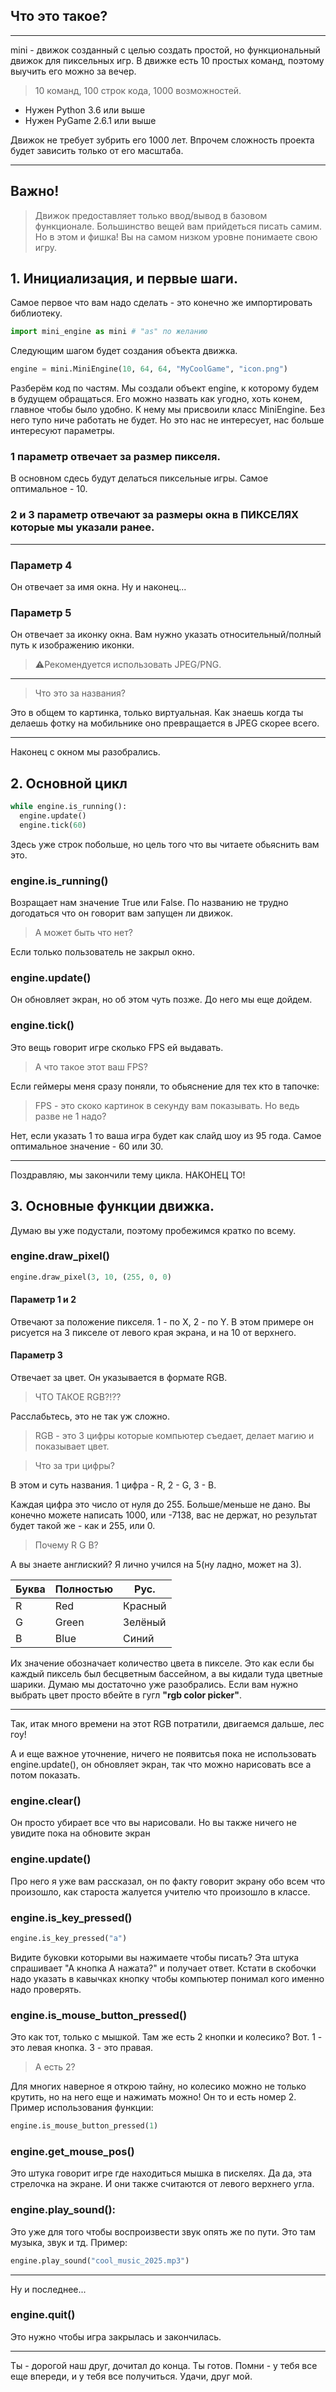 ## Что это такое?
---
mini - движок созданный с целью создать простой, но функциональный движок для пиксельных игр. В движке есть 10 простых команд, поэтому выучить его можно за вечер.

>10 команд, 100 строк кода, 1000 возможностей.

- Нужен Python 3.6 или выше
- Нужен PyGame 2.6.1 или выше

Движок не требует зубрить его 1000 лет. Впрочем сложность проекта будет зависить только от его масштаба.

---

## Важно!
>Движок предоставляет только ввод/вывод в базовом функционале.
>Большинство вещей вам прийдеться писать самим.
>Но в этом и фишка! Вы на самом низком уровне понимаете свою игру.

## 1. Инициализация, и первые шаги.
Самое первое что вам надо сделать - это конечно же импортировать библиотеку.
```python
import mini_engine as mini # "as" по желанию
```
Следующим шагом будет создания объекта движка.
```python
engine = mini.MiniEngine(10, 64, 64, "MyCoolGame", "icon.png")
```
Разберём код по частям.
Мы создали объект engine, к которому будем в будущем обращаться. Его можно назвать как угодно, хоть конем, главное чтобы было удобно.
К нему мы присвоили класс MiniEngine. Без него тупо ниче работать не будет.
Но это нас не интересует, нас больше интересуют параметры.
### 1 параметр отвечает за размер пикселя.
В основном сдесь будут делаться пиксельные игры. Самое оптимальное - 10.
### 2 и 3 параметр отвечают за размеры окна в ПИКСЕЛЯХ которые мы указали ранее.
---
### Параметр 4
Он отвечает за имя окна. 
Ну и наконец...
### Параметр 5
Он отвечает за иконку окна. Вам нужно указать относительный/полный путь к изображению иконки.
>⚠️Рекомендуется использовать JPEG/PNG.
---
>Что это за названия?

Это в общем то картинка, только виртуальная.
Как знаешь когда ты делаешь фотку на мобильнике оно превращается в JPEG скорее всего.

---
Наконец с окном мы разобрались.
## 2. Основной цикл
```python
while engine.is_running():
  engine.update()
  engine.tick(60)
```
Здесь уже строк побольше, но цель того что вы читаете обьяснить вам это.
### engine.is_running()
Возращает нам значение True или False. По названию не трудно догодаться что он говорит вам запущен ли движок.
>А может быть что нет?

Если только пользователь не закрыл окно.
### engine.update()
Он обновляет экран, но об этом чуть позже. До него мы еще дойдем.
### engine.tick()
Это вещь говорит игре сколько FPS ей выдавать.
>А что такое этот ваш FPS?

Если геймеры меня сразу поняли, то обьяснение для тех кто в тапочке:
>FPS - это скоко картинок в секунду вам показывать.
>Но ведь разве не 1 надо?

Нет, если указать 1 то ваша игра будет как слайд шоу из 95 года. Самое оптимальное значение - 60 или 30.

---
Поздравляю, мы закончили тему цикла. НАКОНЕЦ ТО!
## 3. Основные функции движка.
Думаю вы уже подустали, поэтому пробежимся кратко по всему.
### engine.draw_pixel()
```python
engine.draw_pixel(3, 10, (255, 0, 0)
```
#### Параметр 1 и 2
Отвечают за положение пикселя. 1 - по X, 2 - по Y. В этом примере он рисуется на 3 пикселе от левого края экрана, и на 10 от верхнего.
#### Параметр 3
Отвечает за цвет. Он указывается в формате RGB.
>ЧТО ТАКОЕ RGB?!??

Расслабьтесь, это не так уж сложно.
>RGB - это 3 цифры которые компьютер съедает, делает магию и показывает цвет.

>Что за три цифры?

В этом и суть названия. 1 цифра - R, 2 - G, 3 - B.

Каждая цифра это число от нуля до 255. Больше/меньше не дано. 
Вы конечно можете написать 1000, или -7138, вас не держат,
но результат будет такой же - как и 255, или 0.

>Почему R G B?

А вы знаете англиский? Я лично учился на 5(ну ладно, может на 3).

Буква | Полностью | Рус.
------|-----------|--------
R     | Red       | Красный
G     | Green     | Зелёный
B     | Blue      | Синий

Их значение обозначает количество цвета в пикселе. 
Это как если бы каждый пиксель был бесцветным бассейном, а вы кидали туда цветные шарики.
Думаю мы достаточно уже разобрались. 
Если вам нужно выбрать цвет просто вбейте в гугл **"rgb color picker"**.

--- 
Так, итак много времени на этот RGB потратили, двигаемся дальше, лес гоу!

А и еще важное уточнение, ничего не появитсья пока не использовать engine.update(), 
он обновляет экран, так что можно нарисовать все а потом показать.

### engine.clear()
Он просто убирает все что вы нарисовали. 
Но вы также ничего не увидите пока на обновите экран
### engine.update()
Про него я уже вам рассказал, он по факту говорит экрану обо всем что произошло,
как староста жалуется учителю что произошло в классе.
### engine.is_key_pressed()
```python
engine.is_key_pressed("a")
```
Видите буковки которыми вы нажимаете чтобы писать?
Эта штука спрашивает "А кнопка A нажата?" и получает ответ.
Кстати в скобочки надо указать в кавычках кнопку чтобы компьютер понимал кого именно надо проверять.
### engine.is_mouse_button_pressed()
Это как тот, только с мышкой. Там же есть 2 кнопки и колесико? Вот.
1 - это левая кнопка. 3 - это правая.
>А есть 2?

Для многих наверное я открою тайну, но колесико можно не только крутить, но на него еще и нажимать можно!
Он то и есть номер 2.
Пример использования функции:
```python
engine.is_mouse_button_pressed(1)
```
### engine.get_mouse_pos()
Это штука говорит игре где находиться мышка в пискелях. Да да, эта стрелочка на экране.
И они также считаются от левого верхнего угла.
### engine.play_sound():
Это уже для того чтобы воспроизвести звук опять же по пути. Это там музыка, звук и тд.
Пример:
```python
engine.play_sound("cool_music_2025.mp3")
```
---

Ну и последнее...
### engine.quit()
Это нужно чтобы игра закрылась и закончилась.

---

Ты - дорогой наш друг, дочитал до конца. Ты готов. Помни - у тебя все еще впереди, и у тебя все получиться. Удачи, друг мой.
